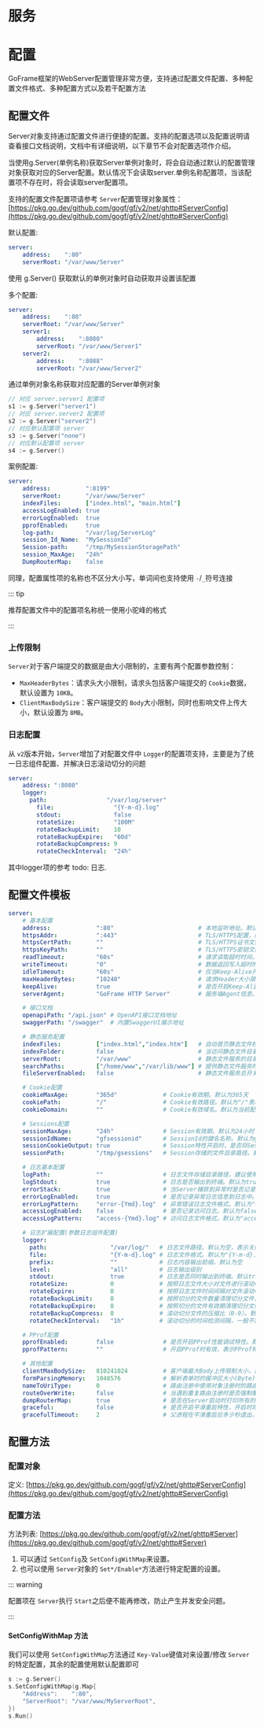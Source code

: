 # 服务

# 配置

GoFrame框架的WebServer配置管理非常方便，支持通过配置文件配置、多种配置文件格式、多种配置方式以及若干配置方法

## 配置文件

Server对象支持通过配置文件进行便捷的配置。支持的配置选项以及配置说明请查看接口文档说明，文档中有详细说明，以下章节不会对配置选项作介绍。

当使用g.Server(单例名称)获取Server单例对象时，将会自动通过默认的配置管理对象获取对应的Server配置。默认情况下会读取server.单例名称配置项，当该配置项不存在时，将会读取server配置项。

支持的配置文件配置项请参考 `Server`配置管理对象属性：[https://pkg.go.dev/github.com/gogf/gf/v2/net/ghttp#ServerConfig](https://pkg.go.dev/github.com/gogf/gf/v2/net/ghttp#ServerConfig)

默认配置:

```yaml
server:  
    address:    ":80"
    serverRoot: "/var/www/Server"
```

使用 g.Server() 获取默认的单例对象时自动获取并设置该配置

多个配置:

```yaml
server:
    address:    ":80"
    serverRoot: "/var/www/Server"
    server1:
        address:    ":8080"
        serverRoot: "/var/www/Server1"
    server2:
        address:    ":8088"
        serverRoot: "/var/www/Server2"
```

通过单例对象名称获取对应配置的Server单例对象

```go
// 对应 server.server1 配置项
s1 := g.Server("server1")
// 对应 server.server2 配置项
s2 := g.Server("server2")
// 对应默认配置项 server
s3 := g.Server("none")
// 对应默认配置项 server
s4 := g.Server()  
```

案例配置:

```yaml
server:
    address:          ":8199"
    serverRoot:       "/var/www/Server"
    indexFiles:       ["index.html", "main.html"]
    accessLogEnabled: true
    errorLogEnabled:  true
    pprofEnabled:     true
    log-path:         "/var/log/ServerLog"
    session_Id_Name:  "MySessionId"
    Session-path:     "/tmp/MySessionStoragePath"
    session_MaxAge:   "24h"
    DumpRouterMap:    false
```

同理，配置属性项的名称也不区分大小写，单词间也支持使用 `-`/`_`符号连接

::: tip

推荐配置文件中的配置项名称统一使用小驼峰的格式

:::

### 上传限制

`Server`对于客户端提交的数据是由大小限制的，主要有两个配置参数控制：

* `MaxHeaderBytes`：请求头大小限制，请求头包括客户端提交的 `Cookie`数据，默认设置为 `10KB`。
* `ClientMaxBodySize`：客户端提交的 `Body`大小限制，同时也影响文件上传大小，默认设置为 `8MB`。

### 日志配置

从 `v2`版本开始，`Server`增加了对配置文件中 `Logger`的配置项支持，主要是为了统一日志组件配置、并解决日志滚动切分的问题

```yaml
server:
    address: ":8080"
    logger:
      path:                 "/var/log/server" 
	    file:                 "{Y-m-d}.log"    
	    stdout:               false  
	    rotateSize:           "100M"  
	    rotateBackupLimit:    10
	    rotateBackupExpire:   "60d"
	    rotateBackupCompress: 9
	    rotateCheckInterval:  "24h" 
```

其中logger项的参考 todo: 日志.

## 配置文件模板

```yaml
server:
    # 基本配置
    address:             ":80"                        # 本地监听地址。默认":80"
    httpsAddr:           ":443"                       # TLS/HTTPS配置，同时需要配置证书和密钥。默认关闭
    httpsCertPath:       ""                           # TLS/HTTPS证书文件本地路径，建议使用绝对路径。默认关闭
    httpsKeyPath:        ""                           # TLS/HTTPS密钥文件本地路径，建议使用绝对路径。默认关闭
    readTimeout:         "60s"                        # 请求读取超时时间，一般不需要配置。默认为60秒
    writeTimeout:        "0"                          # 数据返回写入超时时间，一般不需要配置。默认不超时（0）
    idleTimeout:         "60s"                        # 仅当Keep-Alive开启时有效，请求闲置时间。默认为60秒
    maxHeaderBytes:      "10240"                      # 请求Header大小限制（Byte）。默认为10KB
    keepAlive:           true                         # 是否开启Keep-Alive功能。默认true
    serverAgent:         "GoFrame HTTP Server"        # 服务端Agent信息。默认为"GoFrame HTTP Server"

    # 接口文档
    openapiPath: "/api.json" # OpenAPI接口文档地址
    swaggerPath: "/swagger"  # 内置SwaggerUI展示地址

    # 静态服务配置
    indexFiles:          ["index.html","index.htm"]   # 自动首页静态文件检索。默认为["index.html", "index.htm"]
    indexFolder:         false                        # 当访问静态文件目录时，是否展示目录下的文件列表。默认关闭，那么请求将返回403
    serverRoot:          "/var/www"                   # 静态文件服务的目录根路径，配置时自动开启静态文件服务。默认关闭
    searchPaths:         ["/home/www","/var/lib/www"] # 提供静态文件服务时额外的文件搜索路径，当根路径找不到时则按照顺序在搜索目录查找。默认关闭
    fileServerEnabled:   false                        # 静态文件服务总开关。默认false

    # Cookie配置
    cookieMaxAge:        "365d"             # Cookie有效期。默认为365天
    cookiePath:          "/"                # Cookie有效路径。默认为"/"表示全站所有路径下有效
    cookieDomain:        ""                 # Cookie有效域名。默认为当前配置Cookie时的域名

	# Sessions配置
    sessionMaxAge:       "24h"              # Session有效期。默认为24小时
    sessionIdName:       "gfsessionid"      # SessionId的键名名称。默认为gfsessionid
    sessionCookieOutput: true               # Session特性开启时，是否将SessionId返回到Cookie中。默认true
    sessionPath:         "/tmp/gsessions"   # Session存储的文件目录路径。默认为当前系统临时目录下的gsessions目录

    # 日志基本配置
	logPath:             ""                 # 日志文件存储目录路径，建议使用绝对路径。默认为空，表示关闭
    logStdout:           true               # 日志是否输出到终端。默认为true
    errorStack:          true               # 当Server捕获到异常时是否记录堆栈信息到日志中。默认为true
    errorLogEnabled:     true               # 是否记录异常日志信息到日志中。默认为true
    errorLogPattern:     "error-{Ymd}.log"  # 异常错误日志文件格式。默认为"error-{Ymd}.log"
    accessLogEnabled:    false              # 是否记录访问日志。默认为false
    accessLogPattern:    "access-{Ymd}.log" # 访问日志文件格式。默认为"access-{Ymd}.log"

    # 日志扩展配置(参数日志组件配置)
    logger:
      path:                  "/var/log/"   # 日志文件路径。默认为空，表示关闭，仅输出到终端
      file:                  "{Y-m-d}.log" # 日志文件格式。默认为"{Y-m-d}.log"
      prefix:                ""            # 日志内容输出前缀。默认为空
      level:                 "all"         # 日志输出级别
      stdout:                true          # 日志是否同时输出到终端。默认true
      rotateSize:            0             # 按照日志文件大小对文件进行滚动切分。默认为0，表示关闭滚动切分特性
      rotateExpire:          0             # 按照日志文件时间间隔对文件滚动切分。默认为0，表示关闭滚动切分特性
      rotateBackupLimit:     0             # 按照切分的文件数量清理切分文件，当滚动切分特性开启时有效。默认为0，表示不备份，切分则删除
      rotateBackupExpire:    0             # 按照切分的文件有效期清理切分文件，当滚动切分特性开启时有效。默认为0，表示不备份，切分则删除
      rotateBackupCompress:  0             # 滚动切分文件的压缩比（0-9）。默认为0，表示不压缩
      rotateCheckInterval:   "1h"          # 滚动切分的时间检测间隔，一般不需要设置。默认为1小时

    # PProf配置
    pprofEnabled:        false              # 是否开启PProf性能调试特性。默认为false
    pprofPattern:        ""                 # 开启PProf时有效，表示PProf特性的页面访问路径，对当前Server绑定的所有域名有效。

    # 其他配置
    clientMaxBodySize:   810241024          # 客户端最大Body上传限制大小，影响文件上传大小(Byte)。默认为8*1024*1024=8MB
    formParsingMemory:   1048576            # 解析表单时的缓冲区大小(Byte)，一般不需要配置。默认为1024*1024=1MB
    nameToUriType:       0                  # 路由注册中使用对象注册时的路由生成规则。默认为0
    routeOverWrite:      false              # 当遇到重复路由注册时是否强制覆盖。默认为false，重复路由存在时将会在启动时报错退出
    dumpRouterMap:       true               # 是否在Server启动时打印所有的路由列表。默认为true
    graceful:            false              # 是否开启平滑重启特性，开启时将会在本地增加10000的本地TCP端口用于进程间通信。默认false       
    gracefulTimeout:     2                  # 父进程在平滑重启后多少秒退出，默认2秒。若请求耗时大于该值，可能会导致请求中断
```

## 配置方法

### 配置对象

定义: [https://pkg.go.dev/github.com/gogf/gf/v2/net/ghttp#ServerConfig](https://pkg.go.dev/github.com/gogf/gf/v2/net/ghttp#ServerConfig)

### 配置方法

方法列表: [https://pkg.go.dev/github.com/gogf/gf/v2/net/ghttp#Server](https://pkg.go.dev/github.com/gogf/gf/v2/net/ghttp#Server)

1. 可以通过 `SetConfig`及 `SetConfigWithMap`来设置。
2. 也可以使用 `Server`对象的 `Set*/Enable*`方法进行特定配置的设置。

::: warning

配置项在 `Server`执行 `Start`之后便不能再修改，防止产生并发安全问题。

:::

#### SetConfigWithMap 方法

我们可以使用 `SetConfigWithMap`方法通过 `Key-Value`键值对来设置/修改 `Server`的特定配置，其余的配置使用默认配置即可

```go
s := g.Server()
s.SetConfigWithMap(g.Map{
    "Address":    ":80",
    "ServerRoot": "/var/www/MyServerRoot",
})
s.Run()
```
